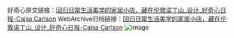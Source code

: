 好奇心原文链接：[回归日常生活美学的家居小店，藏在伦敦诺丁山_设计_好奇心日报-Cajsa Carlson](https://www.qdaily.com/articles/9524.html)
WebArchive归档链接：[回归日常生活美学的家居小店，藏在伦敦诺丁山_设计_好奇心日报-Cajsa Carlson](http://web.archive.org/web/20190623154359/https://www.qdaily.com/articles/9524.html)
![image](http://ww3.sinaimg.cn/large/007d5XDply1g3vfifjb1tj30u03nd7wh)